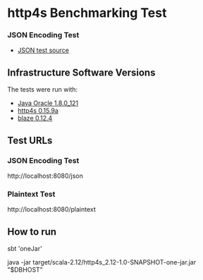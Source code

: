 # http4s Benchmarking Test

### JSON Encoding Test

* [JSON test source](src/main/scala/code/lib/WebServer.scala)

## Infrastructure Software Versions
The tests were run with:

* [Java Oracle 1.8.0_121](http://www.oracle.com/technetwork/java/javase)
* [http4s 0.15.9a](http://http4s.org/)
* [blaze 0.12.4](https://github.com/http4s/blaze/)

## Test URLs
### JSON Encoding Test

http://localhost:8080/json

### Plaintext Test

http://localhost:8080/plaintext

## How to run
sbt 'oneJar'

java -jar target/scala-2.12/http4s_2.12-1.0-SNAPSHOT-one-jar.jar "$DBHOST"
